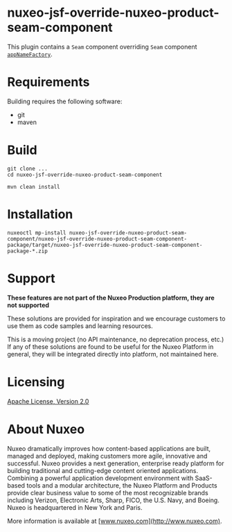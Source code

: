 # nuxeo-jsf-override-nuxeo-product-seam-component

This plugin contains a `Seam` component overriding `Seam` component [`appNameFactory`](https://github.com/nuxeo/nuxeo/blob/9.10/nuxeo-jsf/nuxeo-platform-webapp-base/src/main/java/org/nuxeo/ecm/webapp/helpers/NuxeoProductNameFactory.java).

# Requirements

Building requires the following software:

* git
* maven

# Build

```
git clone ...
cd nuxeo-jsf-override-nuxeo-product-seam-component

mvn clean install
```

# Installation

```
nuxeoctl mp-install nuxeo-jsf-override-nuxeo-product-seam-component/nuxeo-jsf-override-nuxeo-product-seam-component-package/target/nuxeo-jsf-override-nuxeo-product-seam-component-package-*.zip
```

# Support

**These features are not part of the Nuxeo Production platform, they are not supported**

These solutions are provided for inspiration and we encourage customers to use them as code samples and learning resources.

This is a moving project (no API maintenance, no deprecation process, etc.) If any of these solutions are found to be useful for the Nuxeo Platform in general, they will be integrated directly into platform, not maintained here.


# Licensing

[Apache License, Version 2.0](http://www.apache.org/licenses/LICENSE-2.0)


# About Nuxeo

Nuxeo dramatically improves how content-based applications are built, managed and deployed, making customers more agile, innovative and successful. Nuxeo provides a next generation, enterprise ready platform for building traditional and cutting-edge content oriented applications. Combining a powerful application development environment with SaaS-based tools and a modular architecture, the Nuxeo Platform and Products provide clear business value to some of the most recognizable brands including Verizon, Electronic Arts, Sharp, FICO, the U.S. Navy, and Boeing. Nuxeo is headquartered in New York and Paris.

More information is available at [www.nuxeo.com](http://www.nuxeo.com).
